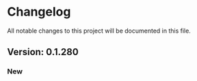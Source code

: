 # Changelog

All notable changes to this project will be documented in this file.

## Version: 0.1.280

### New



